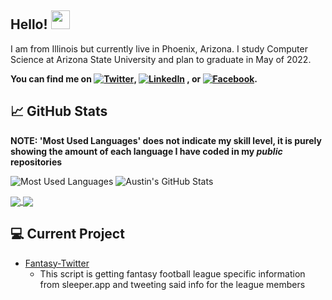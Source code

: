 ## Hello! <img src="https://raw.githubusercontent.com/MartinHeinz/MartinHeinz/master/wave.gif" width="30px">


I am from Illinois but currently live in Phoenix, Arizona. 
I study Computer Science at Arizona State University and plan to graduate in May of 2022.

**You can find me on [![Twitter][1.2]][1],  [![LinkedIn][3.2]][3] ,  or [![Facebook][4.2]][4].**


## &#x1f4c8; GitHub Stats
**NOTE: 'Most Used Languages' does not indicate my skill level, it is purely showing the amount of each language I have coded in my *public* repositories**

![Most Used Languages](https://github-readme-stats.vercel.app/api/top-langs/?username=abspen1&hide=css,rtf&bg_color=30,34e89e,4ca2cd&title_color=fff&text_color=fff")
![Austin's GitHub Stats](https://github-readme-stats.vercel.app/api?username=abspen1&show_icons=true&line_height=33&count_private=true&include_all_commits=false&bg_color=30,4ca2cd,34e89e&title_color=fff&text_color=fff)

<a href="https://austinspencer.works/twitter-bot">
  <img align="center" src="https://github-readme-stats.vercel.app/api/pin/?username=abspen1&repo=twitter-bot&bg_color=30,34e89e,4ca2cd&title_color=fff&text_color=fff" />
</a>
<!-- <a href="https://github.com/abspen1/hangman-js">
  <img align="center" src="https://github-readme-stats.vercel.app/api/pin/?username=abspen1&repo=hangman-js&theme=vue" />
</a> -->
<!-- <a href="https://github.com/abspen1/Fantasy-Twitter">
  <img align="center" src="https://github-readme-stats.vercel.app/api/pin/?username=abspen1&repo=Fantasy-Twitter&theme=vue" />
</a> -->
<!-- <a href="https://github.com/abspen1/alpaca-python">
  <img align="center" src="https://github-readme-stats.vercel.app/api/pin/?username=abspen1&repo=alpaca-python&theme=vue" />
</a> -->
<a href="https://austinspencer.works">
  <img align="center" src="https://github-readme-stats.vercel.app/api/pin/?username=abspen1&repo=abspen1.github.io&bg_color=30,4ca2cd,34e89e&title_color=fff&text_color=fff" />
</a>


## :computer: Current Project
* [Fantasy-Twitter](https://github.com/abspen1/Fantasy-Twitter)
  * This script is getting fantasy football league specific information from sleeper.app and tweeting said info for the league members

<!--
## 📫 Where to find me
- [![Twitter][1.1]][1]
- [![LinkedIn][3.2]][3]
- [![Facebook][4.2]][4]
-->

<!-- links to social media icons -->

<!-- icons with padding -->

[1.1]: http://i.imgur.com/tXSoThF.png (twitter icon with padding)
[2.1]: http://i.imgur.com/0o48UoR.png (github icon with padding)
[3.1]: http://i.imgur.com/P3YfQoD.png (facebook icon with padding)


<!-- icons without padding -->

[1.2]: http://i.imgur.com/wWzX9uB.png (twitter icon without padding)
[2.2]: http://i.imgur.com/9I6NRUm.png (github icon without padding)
[3.2]: https://raw.githubusercontent.com/MartinHeinz/MartinHeinz/master/linkedin-3-16.png (LinkedIn icon without padding)
[4.2]: http://i.imgur.com/fep1WsG.png (facebook icon without padding)


<!-- links to your social media accounts -->

[1]: https://twitter.com/austinnspencer
[2]: https://github.com/abspen1
[3]: https://www.linkedin.com/in/austin-spencer-b56a25177/
[4]: https://www.facebook.com/austin.spencer.129


<!-- Resources -->
<!-- Icons: https://simpleicons.org/ -->
<!-- GitHub Stats: https://github.com/anuraghazra/github-readme-stats -->
<!-- Emojis: https://emojipedia.org/emoji/ -->
<!-- HTML Emojis: https://www.fileformat.info/index.htm -->
<!-- Shields: https://shields.io/ -->
<!-- Awesome GitHub Profile README: https://github.com/abhisheknaiidu/awesome-github-profile-readme -->
